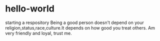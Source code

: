 # hello-world
starting a respository
Being a good person doesn't depend on your religion,status,race,culture.It depends on how good you treat others. Am very friendly and loyal,  trust me.
